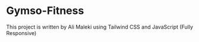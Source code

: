 # Gymso-Fitness
This project is written by Ali Maleki using Tailwind CSS and JavaScript (Fully Responsive)
